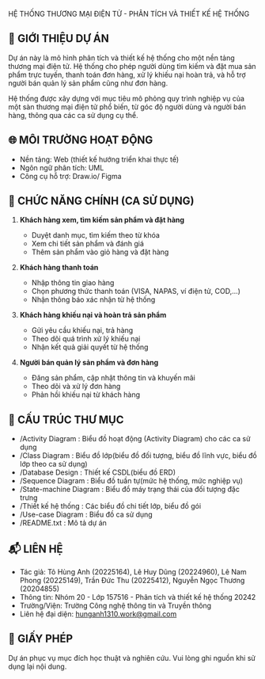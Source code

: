 HỆ THỐNG THƯƠNG MẠI ĐIỆN TỬ - PHÂN TÍCH VÀ THIẾT KẾ HỆ THỐNG

📌 GIỚI THIỆU DỰ ÁN
--------------------
Dự án này là mô hình phân tích và thiết kế hệ thống cho một nền tảng thương mại điện tử. Hệ thống cho phép người dùng tìm kiếm và đặt mua sản phẩm trực tuyến, thanh toán đơn hàng, xử lý khiếu nại hoàn trả, và hỗ trợ người bán quản lý sản phẩm cũng như đơn hàng.

Hệ thống được xây dựng với mục tiêu mô phỏng quy trình nghiệp vụ của một sàn thương mại điện tử phổ biến, từ góc độ người dùng và người bán hàng, thông qua các ca sử dụng cụ thể.

🌐 MÔI TRƯỜNG HOẠT ĐỘNG
------------------------
- Nền tảng: Web (thiết kế hướng triển khai thực tế)
- Ngôn ngữ phân tích: UML
- Công cụ hỗ trợ: Draw.io/ Figma

🧩 CHỨC NĂNG CHÍNH (CA SỬ DỤNG)
-------------------------------
1. **Khách hàng xem, tìm kiếm sản phẩm và đặt hàng**
   - Duyệt danh mục, tìm kiếm theo từ khóa
   - Xem chi tiết sản phẩm và đánh giá
   - Thêm sản phẩm vào giỏ hàng và đặt hàng

2. **Khách hàng thanh toán**
   - Nhập thông tin giao hàng
   - Chọn phương thức thanh toán (VISA, NAPAS, ví điện tử, COD,...)
   - Nhận thông báo xác nhận từ hệ thống

3. **Khách hàng khiếu nại và hoàn trả sản phẩm**
   - Gửi yêu cầu khiếu nại, trả hàng
   - Theo dõi quá trình xử lý khiếu nại
   - Nhận kết quả giải quyết từ hệ thống

4. **Người bán quản lý sản phẩm và đơn hàng**
   - Đăng sản phẩm, cập nhật thông tin và khuyến mãi
   - Theo dõi và xử lý đơn hàng
   - Phản hồi khiếu nại từ khách hàng

📁 CẤU TRÚC THƯ MỤC
-------------------------------
- /Activity Diagram      : Biểu đồ hoạt động (Activity Diagram) cho các ca sử dụng
- /Class Diagram         : Biểu đồ lớp(biểu đồ đối tượng, biểu đồ lĩnh vực, biểu đồ lớp theo ca sử dụng)
- /Database Design       : Thiết kế CSDL(biểu đồ ERD)
- /Sequence Diagram      : Biểu đồ tuần tự(mức hệ thống, mức nghiệp vụ)
- /State-machine Diagram : Biểu đồ máy trạng thái của đối tượng đặc trưng
- /Thiết kế hệ thống     : Các biểu đồ chi tiết lớp, biểu đồ gói
- /Use-case Diagram      : Biểu đồ ca sử dụng
- /README.txt            : Mô tả dự án

📬 LIÊN HỆ
----------
- Tác giả: Tô Hùng Anh (20225164), Lê Huy Dũng (20224960), Lê Nam Phong (20225149), Trần Đức Thu (20225412), Nguyễn Ngọc Thương (20204855)
- Thông tin: Nhóm 20 - Lớp 157516 - Phân tích và thiết kế hệ thống 20242
- Trường/Viện: Trường Công nghệ thông tin và Truyền thông
- Liên hệ đại diện: hunganh1310.work@gmail.com

📄 GIẤY PHÉP
------------
Dự án phục vụ mục đích học thuật và nghiên cứu. Vui lòng ghi nguồn khi sử dụng lại nội dung.
